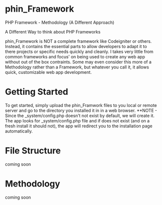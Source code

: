 phin_Framework
==============

PHP Framework - Methodology (A Different Approach)

A Different Way to think about PHP Frameworks

phin_Framework is NOT a complete framework like Codeigniter or others.  
Instead, it contains the essential parts to allow developers to adapt it to there projects or specific needs quickly
and cleanly.  I takes very little from common frameworks and focus' on being used to create any web app without out of
the box contraints.
Some may even consider this more of a Methodology rather than a Framework, but whatever you call it, it allows quick, 
customizable web app development.

Getting Started
===============

To get started, simply upload the phin_Framwork files to you local or remote server and go to the directory
you installed it in in a web browser.
**NOTE - Since the _system/config.php doesn't not exist by default, we will create it.  The app looks for
_system/config.php file and if does not exist (and on a fresh install it should not), the app will redirect
you to the installation page automatically.

File Structure
==============
coming soon

Methodology
===========
coming soon
